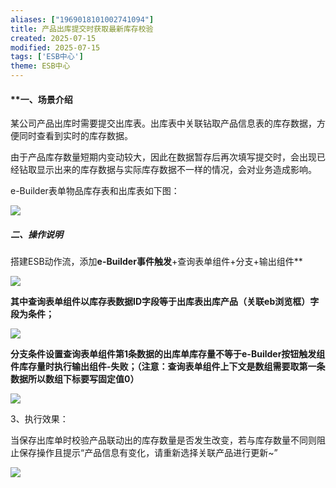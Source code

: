 ```yaml
---
aliases: ["1969018101002741094"]
title: 产品出库提交时获取最新库存校验
created: 2025-07-15
modified: 2025-07-15
tags: ['ESB中心']
theme: ESB中心
---
```


#### **一、**场景介绍**

某公司产品出库时需要提交出库表。出库表中关联钻取产品信息表的库存数据，方便同时查看到实时的库存数据。

由于产品库存数量短期内变动较大，因此在数据暂存后再次填写提交时，会出现已经钻取显示出来的库存数据与实际库存数据不一样的情况，会对业务造成影响。

e-Builder表单物品库存表和出库表如下图：

![](f919a65fce9ee51c64b93ab3d344b078.jpg)

##### **二、操作说明**

搭建ESB动作流，添加**e-Builder事件触发**+查询表单组件+分支+输出组件**

**![](eeb8dfc0648b956f2020b3f4d02ad4a4.jpg)**

**其中查询表单组件以库存表数据ID字段等于出库表出库产品（关联eb浏览框）字段为条件；**

**![](b68876c92205fc42621e16397ff34a40.jpg)**

**分支条件设置查询表单组件第1条数据的出库单库存量不等于e-Builder按钮触发组件库存量时执行输出组件-失败；（注意：查询表单组件上下文是数组需要取第一条数据所以数组下标要写固定值0）**

![](6163f4da8be9416a6cba5c5df1b92dfa.jpg)

3、执行效果：

当保存出库单时校验产品联动出的库存数量是否发生改变，若与库存数量不同则阻止保存操作且提示“产品信息有变化，请重新选择关联产品进行更新~”

![](4a9d66651636a934ffbf42f49c1092c7.jpg)